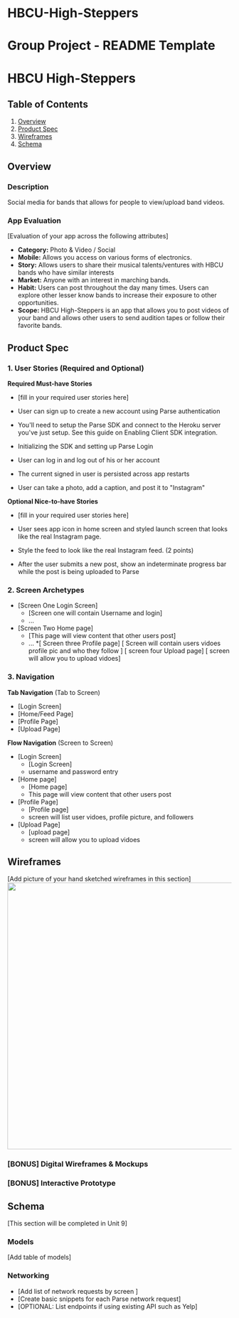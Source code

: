 # HBCU-High-Steppers
Group Project - README Template
===

# HBCU High-Steppers

## Table of Contents
1. [Overview](#Overview)
1. [Product Spec](#Product-Spec)
1. [Wireframes](#Wireframes)
2. [Schema](#Schema)

## Overview
### Description
Social media for bands that allows for people to view/upload band videos. 


### App Evaluation
[Evaluation of your app across the following attributes]
- **Category:** Photo & Video / Social 
- **Mobile:** Allows you access on various forms of electronics.
- **Story:** Allows users to share their musical talents/ventures with HBCU bands who have similar interests
- **Market:** Anyone with an interest in marching bands.
- **Habit:** Users can post throughout the day many times. Users can explore other lesser know bands to increase their exposure to other opportunities.
- **Scope:** HBCU High-Steppers is an app that allows you to post videos of your band and allows other users to send audition tapes or follow their favorite bands.

## Product Spec

### 1. User Stories (Required and Optional)

**Required Must-have Stories**

* [fill in your required user stories here]
- User can sign up to create a new account using Parse authentication

- You'll need to setup the Parse SDK and connect to the Heroku server you've just setup. See this guide on Enabling Client SDK integration.
 - Initializing the SDK and setting up Parse Login
- User can log in and log out of his or her account

- The current signed in user is persisted across app restarts 

- User can take a photo, add a caption, and post it to "Instagram" 

**Optional Nice-to-have Stories**

* [fill in your required user stories here]
- User sees app icon in home screen and styled launch screen that looks like the real Instagram page.

- Style the feed to look like the real Instagram feed. (2 points)

- After the user submits a new post, show an indeterminate progress bar while the post is being uploaded to Parse 

### 2. Screen Archetypes

* [Screen One Login Screen]
   * [Screen one will contain Username and login]
   * ...
* [Screen Two Home page]
   * [This page will view content that other users post]
   * ...
   *[ Screen three Profile page]
    [ Screen will contain users vidoes profile pic and who they follow ]
    [ screen four Upload page]
        [ screen will allow you to upload vidoes]
    
### 3. Navigation

**Tab Navigation** (Tab to Screen)

* [Login Screen]
* [Home/Feed Page]
* [Profile Page]
* [Upload Page]

**Flow Navigation** (Screen to Screen)

* [Login Screen]
   * [Login Screen]
   * username and password entry
* [Home page]
   * [Home page]
   * This page will view content that other users post
* [Profile Page]
    * [Profile page]
    * screen will list user vidoes, profile picture, and followers
* [Upload Page]
    * [upload page]
    * screen will allow you to upload vidoes

## Wireframes
[Add picture of your hand sketched wireframes in this section]
<img src="YOUR_WIREFRAME_IMAGE_URL" width=600>

### [BONUS] Digital Wireframes & Mockups

### [BONUS] Interactive Prototype

## Schema 
[This section will be completed in Unit 9]
### Models
[Add table of models]
### Networking
- [Add list of network requests by screen ]
- [Create basic snippets for each Parse network request]
- [OPTIONAL: List endpoints if using existing API such as Yelp]
